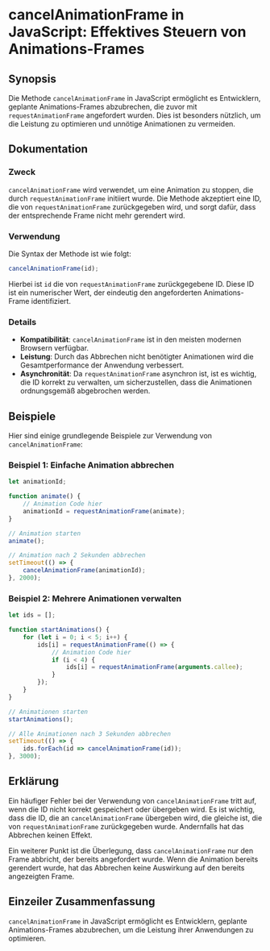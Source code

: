 <!--
Meta Description: # cancelAnimationFrame in JavaScript: Effektives Steuern von Animations-Frames ## Synopsis Die Methode `cancelAnimationFrame` in JavaScript ermöglicht...
Meta Keywords: die, cancelanimationframe, ist, requestanimationframe, animation
-->

# cancelAnimationFrame in JavaScript: Effektives Steuern von Animations-Frames

## Synopsis
Die Methode `cancelAnimationFrame` in JavaScript ermöglicht es Entwicklern, geplante Animations-Frames abzubrechen, die zuvor mit `requestAnimationFrame` angefordert wurden. Dies ist besonders nützlich, um die Leistung zu optimieren und unnötige Animationen zu vermeiden.

## Dokumentation
### Zweck
`cancelAnimationFrame` wird verwendet, um eine Animation zu stoppen, die durch `requestAnimationFrame` initiiert wurde. Die Methode akzeptiert eine ID, die von `requestAnimationFrame` zurückgegeben wird, und sorgt dafür, dass der entsprechende Frame nicht mehr gerendert wird.

### Verwendung
Die Syntax der Methode ist wie folgt:

```javascript
cancelAnimationFrame(id);
```

Hierbei ist `id` die von `requestAnimationFrame` zurückgegebene ID. Diese ID ist ein numerischer Wert, der eindeutig den angeforderten Animations-Frame identifiziert.

### Details
- **Kompatibilität**: `cancelAnimationFrame` ist in den meisten modernen Browsern verfügbar.
- **Leistung**: Durch das Abbrechen nicht benötigter Animationen wird die Gesamtperformance der Anwendung verbessert.
- **Asynchronität**: Da `requestAnimationFrame` asynchron ist, ist es wichtig, die ID korrekt zu verwalten, um sicherzustellen, dass die Animationen ordnungsgemäß abgebrochen werden.

## Beispiele
Hier sind einige grundlegende Beispiele zur Verwendung von `cancelAnimationFrame`:

### Beispiel 1: Einfache Animation abbrechen
```javascript
let animationId;

function animate() {
    // Animation Code hier
    animationId = requestAnimationFrame(animate);
}

// Animation starten
animate();

// Animation nach 2 Sekunden abbrechen
setTimeout(() => {
    cancelAnimationFrame(animationId);
}, 2000);
```

### Beispiel 2: Mehrere Animationen verwalten
```javascript
let ids = [];

function startAnimations() {
    for (let i = 0; i < 5; i++) {
        ids[i] = requestAnimationFrame(() => {
            // Animation Code hier
            if (i < 4) {
                ids[i] = requestAnimationFrame(arguments.callee);
            }
        });
    }
}

// Animationen starten
startAnimations();

// Alle Animationen nach 3 Sekunden abbrechen
setTimeout(() => {
    ids.forEach(id => cancelAnimationFrame(id));
}, 3000);
```

## Erklärung
Ein häufiger Fehler bei der Verwendung von `cancelAnimationFrame` tritt auf, wenn die ID nicht korrekt gespeichert oder übergeben wird. Es ist wichtig, dass die ID, die an `cancelAnimationFrame` übergeben wird, die gleiche ist, die von `requestAnimationFrame` zurückgegeben wurde. Andernfalls hat das Abbrechen keinen Effekt. 

Ein weiterer Punkt ist die Überlegung, dass `cancelAnimationFrame` nur den Frame abbricht, der bereits angefordert wurde. Wenn die Animation bereits gerendert wurde, hat das Abbrechen keine Auswirkung auf den bereits angezeigten Frame.

## Einzeiler Zusammenfassung
`cancelAnimationFrame` in JavaScript ermöglicht es Entwicklern, geplante Animations-Frames abzubrechen, um die Leistung ihrer Anwendungen zu optimieren.